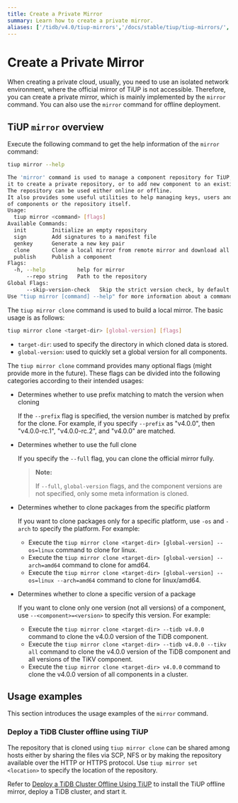 ```yaml
---
title: Create a Private Mirror
summary: Learn how to create a private mirror.
aliases: ['/tidb/v4.0/tiup-mirrors','/docs/stable/tiup/tiup-mirrors/','/docs/v4.0/tiup/tiup-mirrors/','/docs/stable/reference/tools/tiup/mirrors/']
---
```


# Create a Private Mirror

When creating a private cloud, usually, you need to use an isolated network environment, where the official mirror of TiUP is not accessible. Therefore, you can create a private mirror, which is mainly implemented by the `mirror` command. You can also use the `mirror` command for offline deployment.

## TiUP `mirror` overview

Execute the following command to get the help information of the `mirror` command:


```bash
tiup mirror --help
```

```bash
The 'mirror' command is used to manage a component repository for TiUP, you can use
it to create a private repository, or to add new component to an existing repository.
The repository can be used either online or offline.
It also provides some useful utilities to help managing keys, users and versions
of components or the repository itself.
Usage:
  tiup mirror <command> [flags]
Available Commands:
  init        Initialize an empty repository
  sign        Add signatures to a manifest file
  genkey      Generate a new key pair
  clone       Clone a local mirror from remote mirror and download all selected components
  publish     Publish a component
Flags:
  -h, --help          help for mirror
      --repo string   Path to the repository
Global Flags:
      --skip-version-check   Skip the strict version check, by default a version must be a valid SemVer string
Use "tiup mirror [command] --help" for more information about a command.
```

The `tiup mirror clone` command is used to build a local mirror. The basic usage is as follows:


```bash
tiup mirror clone <target-dir> [global-version] [flags]
```

- `target-dir`: used to specify the directory in which cloned data is stored.
- `global-version`: used to quickly set a global version for all components.

The `tiup mirror clone` command provides many optional flags (might provide more in the future). These flags can be divided into the following categories according to their intended usages:

- Determines whether to use prefix matching to match the version when cloning

    If the `--prefix` flag is specified, the version number is matched by prefix for the clone. For example, if you specify `--prefix` as "v4.0.0", then "v4.0.0-rc.1", "v4.0.0-rc.2", and "v4.0.0" are matched.

- Determines whether to use the full clone

    If you specify the `--full` flag, you can clone the official mirror fully.

    > **Note:**
    >
    > If `--full`, `global-version` flags, and the component versions are not specified, only some meta information is cloned.

- Determines whether to clone packages from the specific platform

    If you want to clone packages only for a specific platform, use `-os` and `-arch` to specify the platform. For example:

    - Execute the `tiup mirror clone <target-dir> [global-version] --os=linux` command to clone for linux.
    - Execute the `tiup mirror clone <target-dir> [global-version] --arch=amd64` command to clone for amd64.
    - Execute the `tiup mirror clone <target-dir> [global-version] --os=linux --arch=amd64` command to clone for linux/amd64.

- Determines whether to clone a specific version of a package

    If you want to clone only one version (not all versions) of a component, use `--<component>=<version>` to specify this version. For example:

    - Execute the `tiup mirror clone <target-dir> --tidb v4.0.0` command to clone the v4.0.0 version of the TiDB component.
    - Execute the `tiup mirror clone <target-dir> --tidb v4.0.0 --tikv all` command to clone the v4.0.0 version of the TiDB component and all versions of the TiKV component.
    - Execute the `tiup mirror clone <target-dir> v4.0.0` command to clone the v4.0.0 version of all components in a cluster.

## Usage examples

This section introduces the usage examples of the `mirror` command.

### Deploy a TiDB Cluster offline using TiUP

The repository that is cloned using `tiup mirror clone` can be shared among hosts either by sharing the files via SCP, NFS or by making the repository available over the HTTP or HTTPS protocol. Use `tiup mirror set <location>` to specify the location of the repository.

Refer to [Deploy a TiDB Cluster Offline Using TiUP](/production-offline-deployment-using-tiup.md#step-1-prepare-the-tiup-offline-component-package) to install the TiUP offline mirror, deploy a TiDB cluster, and start it.
